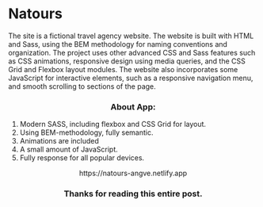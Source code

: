 # Natours

The site is a fictional travel agency website. The website is built with HTML and Sass, using the BEM methodology for naming conventions and organization. The project uses other advanced CSS and Sass features such as CSS animations, responsive design using media queries, and the CSS Grid and Flexbox layout modules. The website also incorporates some JavaScript for interactive elements, such as a responsive navigation menu, and smooth scrolling to sections of the page.

<h3 align="center">About App:</h3>

1. Modern SASS, including flexbox and CSS Grid for layout.
2. Using BEM-methodology, fully semantic.
3. Animations are included
4. A small amount of JavaScript.
5. Fully response for all popular devices.


<div align="center">https://natours-angve.netlify.app</div>


<h3 align="center">Thanks for reading this entire post.</h3>
